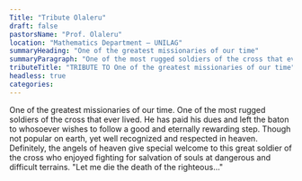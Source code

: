 ```yaml
---
Title: "Tribute Olaleru"
draft: false
pastorsName: "Prof. Olaleru"
location: "Mathematics Department – UNILAG"
summaryHeading: "One of the greatest missionaries of our time"
summaryParagraph: "One of the most rugged soldiers of the cross that ever lived. He has paid his dues and left the baton to whosoever wishes to follow a good and eternally rewarding step."
tributeTitle: "TRIBUTE TO One of the greatest missionaries of our time"
headless: true
categories:
---
```


One of the greatest missionaries of our time. One of the most rugged soldiers of the cross that ever lived. He has paid his dues and left the baton to whosoever wishes to follow a good and eternally rewarding step. Though not popular on earth, yet well recognized and respected in heaven. Definitely, the angels of heaven give special welcome to this great soldier of the cross who enjoyed fighting for salvation of souls at dangerous and difficult terrains. "Let me die the death of the righteous..."
